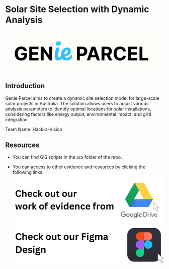 # Solar Site Selection with Dynamic Analysis
![img.png](docs/logo.png)

## Introduction

Genie Parcel aims to create a dynamic site selection model for large-scale solar projects in Australia. The solution allows users to adjust various analysis parameters to identify optimal locations for solar installations, considering factors like energy output, environmental impact, and grid integration.

Team Name: Hack-a-Vision

## Resources

- You can find GIS scripts in the `GIS` folder of the repo.

- You can access to other evidence and resources by clicking the following links:
[![Google Drive](https://github.com/mingzhe-work/govhack-2024-public/blob/main/solar/images/google-drive.png?raw=true)](https://drive.google.com/drive/folders/1Ud0CkX7K-ICbDKqE3qEQ-IPH7R0qb6aR)
[![Figma](https://github.com/mingzhe-work/govhack-2024-public/blob/main/solar/images/figma.png?raw=true)](https://www.figma.com/design/aYU6lue7v79YK3pz0YzaTI/Untitled?node-id=8-1664&t=xanK3clifgJuXwEQ-1)
